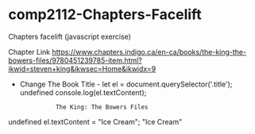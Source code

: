 # comp2112-Chapters-Facelift
Chapters facelift (javascript exercise)



Chapter Link
https://www.chapters.indigo.ca/en-ca/books/the-king-the-bowers-files/9780451239785-item.html?ikwid=steven+king&ikwsec=Home&ikwidx=9


- Change The Book Title -
let el = document.querySelector('.title');
undefined
console.log(el.textContent);
            
                The King: The Bowers Files
            
undefined
el.textContent = "Ice Cream";
"Ice Cream"


